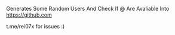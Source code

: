 Generates Some Random Users And Check If @ Are Avaliable Into https://github.com

t.me/rei07x for issues :)

